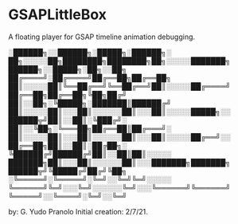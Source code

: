 # GSAPLittleBox
A floating player for GSAP timeline animation debugging.

░██████╗░░██████╗░█████╗░██████╗░  ██╗░░░░░██╗████████╗████████╗██╗░░░░░███████╗  ██████╗░░█████╗░██╗░░██╗
██╔════╝░██╔════╝██╔══██╗██╔══██╗  ██║░░░░░██║╚══██╔══╝╚══██╔══╝██║░░░░░██╔════╝  ██╔══██╗██╔══██╗╚██╗██╔╝
██║░░██╗░╚█████╗░███████║██████╔╝  ██║░░░░░██║░░░██║░░░░░░██║░░░██║░░░░░█████╗░░  ██████╦╝██║░░██║░╚███╔╝░
██║░░╚██╗░╚═══██╗██╔══██║██╔═══╝░  ██║░░░░░██║░░░██║░░░░░░██║░░░██║░░░░░██╔══╝░░  ██╔══██╗██║░░██║░██╔██╗░
╚██████╔╝██████╔╝██║░░██║██║░░░░░  ███████╗██║░░░██║░░░░░░██║░░░███████╗███████╗  ██████╦╝╚█████╔╝██╔╝╚██╗
░╚═════╝░╚═════╝░╚═╝░░╚═╝╚═╝░░░░░  ╚══════╝╚═╝░░░╚═╝░░░░░░╚═╝░░░╚══════╝╚══════╝  ╚═════╝░░╚════╝░╚═╝░░╚═╝

by: G. Yudo Pranolo
Initial creation: 2/7/21.
